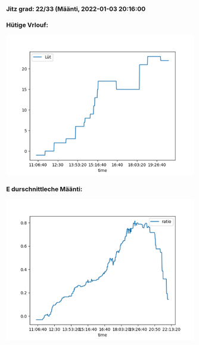 ### Jitz grad: 22/33 (Määnti, 2022-01-03 20:16:00

### Hütige Vrlouf:
![Graph](Today.png)

### E durschnittleche Määnti:
![Graph](Määnti.png)
